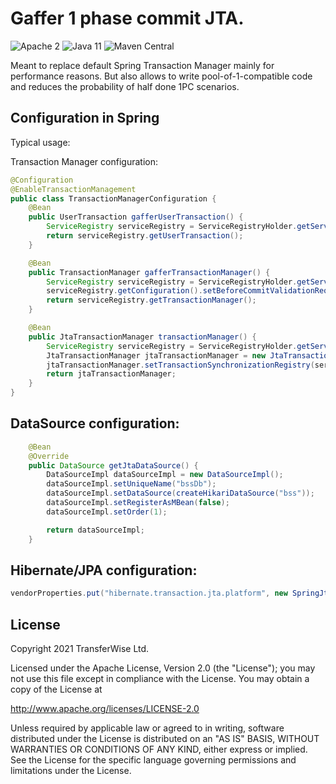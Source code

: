 # Gaffer 1 phase commit JTA.

![Apache 2](https://img.shields.io/hexpm/l/plug.svg)
![Java 11](https://img.shields.io/badge/Java-1.8-blue.svg)
![Maven Central](https://badgen.net/maven/v/maven-central/com.transferwise.common/tw-gaffer-jta)

Meant to replace default Spring Transaction Manager mainly for performance reasons. But also allows to write pool-of-1-compatible
code and reduces the probability of half done 1PC scenarios.

## Configuration in Spring
Typical usage:

Transaction Manager configuration:
```java
@Configuration
@EnableTransactionManagement
public class TransactionManagerConfiguration {
	@Bean
	public UserTransaction gafferUserTransaction() {
		ServiceRegistry serviceRegistry = ServiceRegistryHolder.getServiceRegistry();
		return serviceRegistry.getUserTransaction();
	}

	@Bean
	public TransactionManager gafferTransactionManager() {
		ServiceRegistry serviceRegistry = ServiceRegistryHolder.getServiceRegistry();
		serviceRegistry.getConfiguration().setBeforeCommitValidationRequiredTimeMs(30000);
		return serviceRegistry.getTransactionManager();
	}

	@Bean
	public JtaTransactionManager transactionManager() {
		ServiceRegistry serviceRegistry = ServiceRegistryHolder.getServiceRegistry();
		JtaTransactionManager jtaTransactionManager = new JtaTransactionManager(gafferUserTransaction(), gafferTransactionManager());
		jtaTransactionManager.setTransactionSynchronizationRegistry(serviceRegistry.getTransactionSynchronizationRegistry());
		return jtaTransactionManager;
	}
}
```

## DataSource configuration:
```java
    @Bean
	@Override
	public DataSource getJtaDataSource() {
		DataSourceImpl dataSourceImpl = new DataSourceImpl();
		dataSourceImpl.setUniqueName("bssDb");
		dataSourceImpl.setDataSource(createHikariDataSource("bss"));
		dataSourceImpl.setRegisterAsMBean(false);
		dataSourceImpl.setOrder(1);

		return dataSourceImpl;
	}
```

## Hibernate/JPA configuration:
```java
vendorProperties.put("hibernate.transaction.jta.platform", new SpringJtaPlatform(jtaTransactionManager));
```

## License
Copyright 2021 TransferWise Ltd.

Licensed under the Apache License, Version 2.0 (the "License");
you may not use this file except in compliance with the License.
You may obtain a copy of the License at

http://www.apache.org/licenses/LICENSE-2.0

Unless required by applicable law or agreed to in writing, software
distributed under the License is distributed on an "AS IS" BASIS,
WITHOUT WARRANTIES OR CONDITIONS OF ANY KIND, either express or implied.
See the License for the specific language governing permissions and
limitations under the License.

